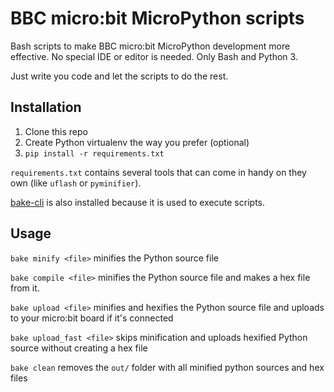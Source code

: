 # BBC micro:bit MicroPython scripts

Bash scripts to make BBC micro:bit MicroPython development more effective. No special IDE or editor is needed. 
Only Bash and Python 3. 

Just write you code and let the scripts to do the rest. 

## Installation

1. Clone this repo
2. Create Python virtualenv the way you prefer (optional)
3. `pip install -r requirements.txt`

`requirements.txt` contains several tools that can come in handy on they own (like `uflash` or `pyminifier`). 

[bake-cli](https://github.com/kennethreitz/bake) is also installed because it is used to execute scripts. 

## Usage

`bake minify <file>` minifies the Python source file

`bake compile <file>` minifies the Python source file and makes a hex file from it.

`bake upload <file>` minifies and hexifies the Python source file and uploads to your micro:bit board if it's connected

`bake upload_fast <file>` skips minification and uploads hexified Python source without creating a hex file

`bake clean` removes the `out/` folder with all minified python sources and hex files
